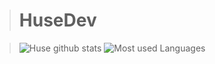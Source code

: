 > # HuseDev #

>![Huse github stats](https://github-readme-stats.vercel.app/api?username=husedev&show_icons=true&hide_border=true)
>![Most used Languages](https://github-readme-stats.vercel.app/api/top-langs/?username=husedev&amp;layout=compact)
